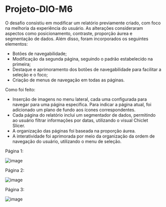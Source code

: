 # Projeto-DIO-M6
O desafio consistiu em modificar um relatório previamente criado, com foco na melhoria da experiência do usuário. As alterações consideraram aspectos como posicionamento, contraste, proporção áurea e segmentação de dados. Além disso, foram incorporados os seguintes elementos:
- Botões de navegabilidade;
- Modificação da segunda página, seguindo o padrão estabelecido na primeira;
- Destaque e aprimoramento dos botões de navegabilidade para facilitar a seleção e o foco;
- Criação de menus de navegação em todas as páginas.

Como foi feito:
- Inserção de imagens no menu lateral, cada uma configurada para navegar para uma página específica. Para indicar a página atual, foi adicionado um plano de fundo aos ícones correspondentes.
- Cada página do relatório inclui um segmentador de dados, permitindo ao usuário filtrar informações por datas, utilizando o visual Chiclet Slicer.
- A organização das páginas foi baseada na proporção áurea.
- A interatividade foi aprimorada por meio da organização da ordem de navegação do usuário, utilizando o menu de seleção.

Página 1:

![image](https://github.com/user-attachments/assets/4d3bcfcf-03c9-41ae-94c9-02c170dc8a81)

Página 2:

![image](https://github.com/user-attachments/assets/2a2a317f-f9fd-441b-baf1-9e8dfecb9949)

Página 3:

![image](https://github.com/user-attachments/assets/6f976502-ec43-4c99-a15f-285807e24001)

